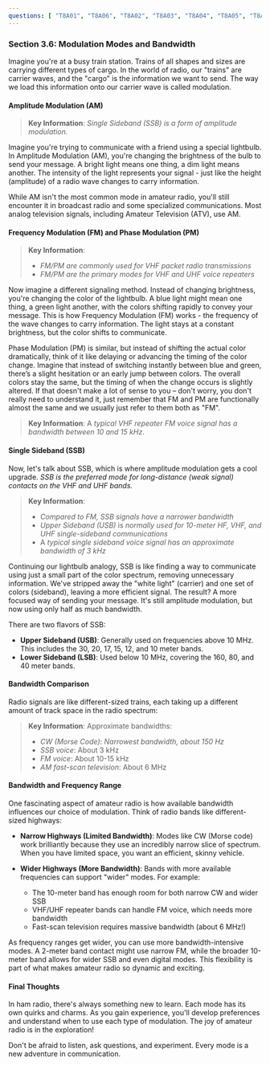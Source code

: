 ```yaml
---
questions: [ "T8A01", "T8A06", "T8A02", "T8A03", "T8A04", "T8A05", "T8A07", "T8A08", "T8A09", "T8A10", "T8A11" ]
---
```


### Section 3.6: Modulation Modes and Bandwidth

Imagine you're at a busy train station. Trains of all shapes and sizes are carrying different types of cargo. In the world of radio, our "trains" are carrier waves, and the "cargo" is the information we want to send. The way we load this information onto our carrier wave is called modulation.

#### Amplitude Modulation (AM)

> **Key Information**: *Single Sideband (SSB) is a form of amplitude modulation.*

Imagine you're trying to communicate with a friend using a special lightbulb. In Amplitude Modulation (AM), you're changing the brightness of the bulb to send your message. A bright light means one thing, a dim light means another. The intensity of the light represents your signal - just like the height (amplitude) of a radio wave changes to carry information.

While AM isn't the most common mode in amateur radio, you'll still encounter it in broadcast radio and some specialized communications. Most analog television signals, including Amateur Television (ATV), use AM.

#### Frequency Modulation (FM) and Phase Modulation (PM)

> **Key Information**:
> - *FM/PM are commonly used for VHF packet radio transmissions*
> - *FM/PM are the primary modes for VHF and UHF voice repeaters*

Now imagine a different signaling method. Instead of changing brightness, you're changing the color of the lightbulb. A blue light might mean one thing, a green light another, with the colors shifting rapidly to convey your message. This is how Frequency Modulation (FM) works - the frequency of the wave changes to carry information. The light stays at a constant brightness, but the color shifts to communicate.

Phase Modulation (PM) is similar, but instead of shifting the actual color dramatically, think of it like delaying or advancing the timing of the color change. Imagine that instead of switching instantly between blue and green, there’s a slight hesitation or an early jump between colors. The overall colors stay the same, but the timing of when the change occurs is slightly altered. If that doesn't make a lot of sense to you – don't worry, you don't really need to understand it, just remember that FM and PM are functionally almost the same and we usually just refer to them both as "FM".

> **Key Information**: A *typical VHF repeater FM voice signal has a bandwidth between 10 and 15 kHz*.

#### Single Sideband (SSB)

Now, let's talk about SSB, which is where amplitude modulation gets a cool upgrade. *SSB is the preferred mode for long-distance (weak signal) contacts on the VHF and UHF bands.* 

> **Key Information**:
> - *Compared to FM, SSB signals have a narrower bandwidth*
> - *Upper Sideband (USB)* is *normally used for 10-meter HF, VHF, and UHF single-sideband communications*
> - A *typical single sideband voice signal has an approximate bandwidth of 3 kHz*

Continuing our lightbulb analogy, SSB is like finding a way to communicate using just a small part of the color spectrum, removing unnecessary information. We've stripped away the "white light" (carrier) and one set of colors (sideband), leaving a more efficient signal. The result? A more focused way of sending your message. It's still amplitude modulation, but now using only half as much bandwidth.

There are two flavors of SSB:
- **Upper Sideband (USB)**: Generally used on frequencies above 10 MHz. This includes the 30, 20, 17, 15, 12, and 10 meter bands.
- **Lower Sideband (LSB)**: Used below 10 MHz, covering the 160, 80, and 40 meter bands.

#### Bandwidth Comparison

Radio signals are like different-sized trains, each taking up a different amount of track space in the radio spectrum:

> **Key Information**: Approximate bandwidths:
> - *CW (Morse Code)*: *Narrowest bandwidth, about 150 Hz*
> - *SSB voice*: About 3 kHz
> - *FM voice*: About 10-15 kHz
> - *AM fast-scan television*: About 6 MHz

#### Bandwidth and Frequency Range

One fascinating aspect of amateur radio is how available bandwidth influences our choice of modulation. Think of radio bands like different-sized highways:

- **Narrow Highways (Limited Bandwidth)**: Modes like CW (Morse code) work brilliantly because they use an incredibly narrow slice of spectrum. When you have limited space, you want an efficient, skinny vehicle.

- **Wider Highways (More Bandwidth)**: Bands with more available frequencies can support "wider" modes. For example:
  - The 10-meter band has enough room for both narrow CW and wider SSB
  - VHF/UHF repeater bands can handle FM voice, which needs more bandwidth
  - Fast-scan television requires massive bandwidth (about 6 MHz!)

As frequency ranges get wider, you can use more bandwidth-intensive modes. A 2-meter band contact might use narrow FM, while the broader 10-meter band allows for wider SSB and even digital modes. This flexibility is part of what makes amateur radio so dynamic and exciting.

#### Final Thoughts

In ham radio, there's always something new to learn. Each mode has its own quirks and charms. As you gain experience, you'll develop preferences and understand when to use each type of modulation. The joy of amateur radio is in the exploration!

Don't be afraid to listen, ask questions, and experiment. Every mode is a new adventure in communication.
